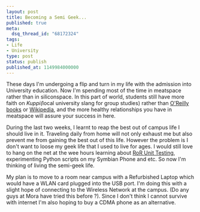 ```yaml
---
layout: post
title: Becoming a Semi Geek...
published: true
meta:
  dsq_thread_id: "68172324"
tags:
- Life
- University
type: post
status: publish
published_at: 1149984000000
---
```

These days I'm undergoing a flip and turn in my life with the admission into University education. Now I'm spending most of the time in meatspace rather than in siliconspace. In this part of world, students still have more faith on <span style="font-style: italic">Kuppi(</span>local university slang for group studies) rather than <a href="http://www.oreillynet.com/">O'Reilly books</a> or <a href="http://www.wikipedia.com"><span style="text-decoration: underline">Wikipedia</span></a>, and the more healthy relationships you have in meatspace will assure your success in here.

During the last two weeks, I learnt to reap the best out of campus life I should live in it. Traveling daily from home will not only exhaust me but also prevent me from gaining the  best out of this life. However the problem is I don't want to loose my geek life that I used to live for ages. I would still love to hang on the net at the wee hours learning about <a href="http://glu.ttono.us/articles/2005/10/29/why-and-how-ruby-and-rails-unit-testing">RoR Unit Testing</a>, experimenting Python scripts on my Symbian Phone and etc. So now I'm thinking of living the semi-geek life.

My plan is to move to a room near campus with a Refurbished Laptop which would have a WLAN card plugged into the USB port. I'm doing this with a slight hope of connecting to the Wireless Network at the campus. (Do any guys at Mora have tried this before ?). Since I don't think I cannot survive with internet I'm also hoping to buy a CDMA phone as an alternative.
